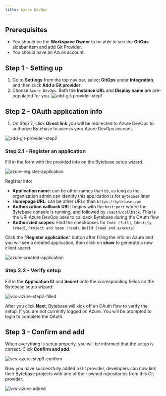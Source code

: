 ```yaml
---
title: Azure DevOps
---
```


## Prerequisites

- You should be the **Workspace Owner** to be able to see the **GitOps** sidebar item and add Git Provider.
- You should have an Azure account.

## Step 1 - Setting up

1. Go to **Settings** from the top nav bar, select **GitOps** under **Integration**, and then click **Add a Git provider**.
2. Choose `Azure DevOps`. Both the **Instance URL** and **Display name** are pre-populated for you.
![add-git-provider-step1](/content/docs/vcs-integration/add-git-provider/vcs-azure-step1.webp)

## Step 2 - OAuth application info

1. On Step 2, click **Direct link** you will be redirected to Azure DevOps to authorize Bytebase to access your Azure DevOps account.

![add-git-provider-step2](/content/docs/vcs-integration/add-git-provider/vcs-azure-step2.webp)

### Step 2.1 - Register an application

Fill in the form with the provided info on the Bytebase setup wizard.

![azure-register-application](/content/docs/vcs-integration/add-git-provider/azure-register-application.webp)

Register info:

- **Application name**: can be other names than `bb`, as long as the organization admin can identify this application is for `Bytebase` later
- **Homepage URL**: can be other URLs than `https://bytebase.com`
- **Authorization callback URL**: begins with the `host:port` where the Bytebase console is running, and followed by `/oauth/callback`. This is the URI Azure DevOps uses to callback Bytebase during the OAuth flow
- **Authorizied scopes**: Find the checkboxes for `Code (full)`, `Identity (read)`, `Project and team (read)`, `Build (read and execute)`

Click the "**Register application**" button after filling the info on Azure and you will see a created application, then click on **show** to generate a new client secret:

![azure-created-application](/content/docs/vcs-integration/add-git-provider/azure-created-application.webp)

### Step 2.2 - Verify setup

Fill in the **Application ID** and **Secret** onto the corresponding fields on the Bytebase setup wizard:

![vcs-azure-step2-filled](/content/docs/vcs-integration/add-git-provider/vcs-azure-step2-filled.webp)

After you click **Next**, Bytebase will kick off an OAuth flow to verify the setup. If you are not currently logged on Azure. You will be prompted to login to complete the OAuth.

## Step 3 - Confirm and add

When everything is setup properly, you will be informed that the setup is correct. Click **Confirm and add**.

![vcs-azure-step3-confirm](/content/docs/vcs-integration/add-git-provider/vcs-azure-step3-confirm.webp)

Now you have successfully added a Git provider, developers can now link their Bytebase projects with one of their owned repositories from this Git provider.

![vcs-azure-added](/content/docs/vcs-integration/add-git-provider/vcs-azure-added.webp)
